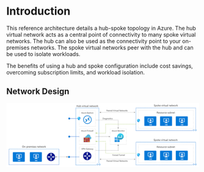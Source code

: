 # Introduction

This reference architecture details a hub-spoke topology in Azure. The hub virtual network acts as a central point of connectivity to many spoke virtual networks. The hub can also be used as the connectivity point to your on-premises networks. The spoke virtual networks peer with the hub and can be used to isolate workloads.

The benefits of using a hub and spoke configuration include cost savings, overcoming subscription limits, and workload isolation.

## Network Design

![Hub-Spoke topology](assets/images/hub-spoke.png "Hub-Spoke")
